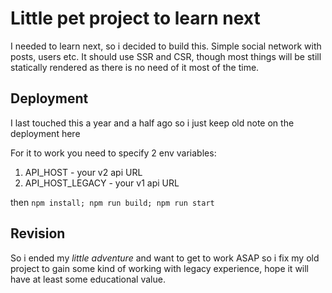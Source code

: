 # Little pet project to learn next
I needed to learn next, so i decided to build this. Simple social network with posts, users etc. It should use  SSR and CSR, though most things will be still statically rendered as there is no need of it most of the time.

## Deployment
I last touched this a year and a half ago so i just keep old note on the deployment here

For it to work you need to specify 2 env variables:
1. API_HOST - your v2 api URL
2. API_HOST_LEGACY - your v1 api URL

then `npm install; npm run build; npm run start`

## Revision
So i ended my *little adventure* and want to get to work ASAP so i fix my old project to gain some kind of working with legacy experience, hope it will have at least some educational value.